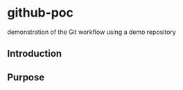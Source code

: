 # github-poc
 demonstration of the Git workflow using a demo repository

## Introduction

## Purpose


